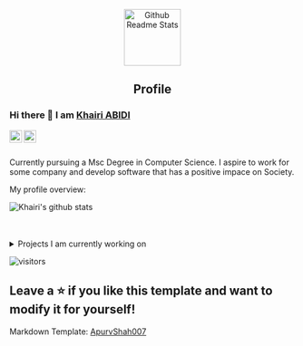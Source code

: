 <p align="center">
 <img width="100px" src="https://res.cloudinary.com/anuraghazra/image/upload/v1594908242/logo_ccswme.svg" align="center" alt="Github Readme Stats" />
 <h2 align="center">Profile</h2>
</p>

### Hi there 👋 I am [Khairi ABIDI](https://github.com/abidikhairi)

<a href="https://www.linkedin.com/in/khairi-abidi/">
  <img align="left" alt="Khairi's LinkdeIN" width="22px" src="https://cdn.jsdelivr.net/npm/simple-icons@v3/icons/linkedin.svg" />
</a>
<a href="https://leetcode.com/abidikhairi/">
  <img align="left" alt="Apurv's Leetcode" width="22px" src="https://cdn.jsdelivr.net/npm/simple-icons@v3/icons/leetcode.svg" />
</a>
<br />
<br />

<div>
 <p>

Currently pursuing a Msc Degree in Computer Science.
I aspire to work for some company and develop software that has a positive impace on Society. 

</div>

<div><p>My profile overview: </p></div>

![Khairi's github stats](https://github-readme-stats.vercel.app/api?username=abidikhairi&show_icons=true)
<br />
<br />
<br />


<details>
<summary>
  Projects I am currently working on
</summary>

<br />

<!-- [![ReadMe Card](https://github-readme-stats.vercel.app/api/pin/?username=abidikhairi&repo=Algorithmic-Trading)](https://github.com/ApurvShah007/Algorithmic_trading) -->
<!-- [![ReadMe Card](https://github-readme-stats.vercel.app/api/pin/?username=Apurvshah007&repo=portfolio-optimizer)](https://github.com/ApurvShah007/portfolio-optimizer) -->

<!-- [![ReadMe Card](https://github-readme-stats.vercel.app/api/pin/?username=ChiragJhawar&repo=ProjectReward)](https://github.com/ChiragJhawar/ProjectReward) -->
<!-- [![ReadMe Card](https://github-readme-stats.vercel.app/api/pin/?username=stocksmith&repo=ml-research)](https://github.com/stocksmith/ml-research)-->

<br />


</details>

![visitors](https://visitor-badge.laobi.icu/badge?page_id=abidikhairi)

Leave a ⭐️ if you like this template and want to modify it for yourself!
----

Markdown Template: [ApurvShah007](https://github.com/ApurvShah007)
